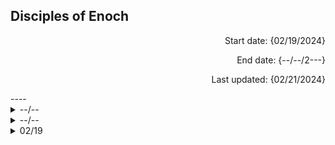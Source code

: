 **Disciples of Enoch**
----

<p align="right">
 Start date: {02/19/2024}
</p>
<p align="right">
 End date: {--/--/2---}
</p>
<p align="right">
 Last updated: {02/21/2024}
</p>
----

<details>
 <summary>--/--</summary>
  <p>

   [Luke J. Dale](https://docs.google.com/document/d/1qTwpCFop4fKvyhSIE-3j0KP7F0T1-WlVPVsCL7u88LA/edit?usp=sharing) , replaced by [Sinclair L(ynch). Anderson](https://docs.google.com)
   
  </p>
</details>

<details>
 <summary>--/--</summary>
  <p>

[Ariel M(orris). Roux](link), exterminated
   
  </p>
</details>

<details>
 <summary>02/19</summary>
  <p>

[Michael J(ohnson). Ford](link), you will never sing again
   
  </p>
</details>

